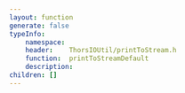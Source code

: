 ```yaml
---
layout: function
generate: false
typeInfo:
    namespace: 
    header:    ThorsIOUtil/printToStream.h
    function:  printToStreamDefault
    description: 
children: []
---
```

